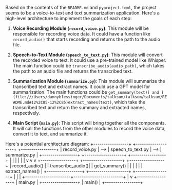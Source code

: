 Based on the contents of the `README.md` and `pyproject.toml`, the project seems to be a voice-to-text and text summarization application. Here's a high-level architecture to implement the goals of each step:

1. **Voice Recording Module (`record_voice.py`)**: This module will be responsible for recording voice data. It could have a function like `record_audio()` that starts recording and returns the path to the audio file.

2. **Speech-to-Text Module (`speech_to_text.py`)**: This module will convert the recorded voice to text. It could use a pre-trained model like Whisper. The main function could be `transcribe_audio(audio_path)`, which takes the path to an audio file and returns the transcribed text.

3. **Summarization Module (`summarize.py`)**: This module will summarize the transcribed text and extract names. It could use a GPT model for summarization. The main functions could be `get_summary(text)[ and ](file:///Users/dannyblessinger/Documents/talksum/talksum/talksum/README.md#12%2C85-12%2C85)extract_names(text)`, which take the transcribed text and return the summary and extracted names, respectively.

4. **Main Script (`main.py`)**: This script will bring together all the components. It will call the functions from the other modules to record the voice data, convert it to text, and summarize it.

Here's a potential architecture diagram:
+-----------------+     +-------------------+     +-----------------+
| record_voice.py | --> | speech_to_text.py | --> | summarize.py    |
+-----------------+     +-------------------+     +-----------------+
        |                      |                        |
        |                      |                        |
        v                      v                        v
+-----------------+     +-------------------+     +-----------------+
| record_audio()  |     | transcribe_audio()|     | get_summary()   |
|                 |     |                   |     | extract_names() |
+-----------------+     +-------------------+     +-----------------+
        |                      |                        |
        +----------------------+------------------------+
                                   |
                                   v
                            +-----------------+
                            |     main.py     |
                            +-----------------+
                            |     main()      |
                            +-----------------+